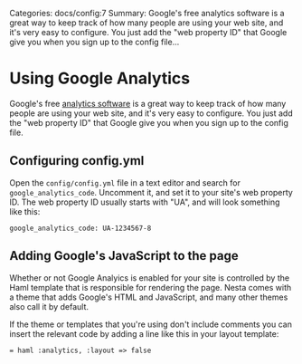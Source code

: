 Categories: docs/config:7
Summary: Google's free analytics software is a great way to keep track of how many people are using your web site, and it's very easy to configure. You just add the "web property ID" that Google give you when you sign up to the config file...

# Using Google Analytics

Google's free [analytics software][analytics] is a great way to keep
track of how many people are using your web site, and it's very easy to
configure. You just add the "web property ID" that Google give you when
you sign up to the config file.

## Configuring config.yml

Open the `config/config.yml` file in a text editor and search for
`google_analytics_code`. Uncomment it, and set it to your site's web
property ID. The web property ID usually starts with "UA", and will look
something like this:

    google_analytics_code: UA-1234567-8

## Adding Google's JavaScript to the page

Whether or not Google Analyics is enabled for your site is controlled by
the Haml template that is responsible for rendering the page. Nesta
comes with a theme that adds Google's HTML and JavaScript, and many
other themes also call it by default.

If the theme or templates that you're using don't include comments you
can insert the relevant code by adding a line like this in your
layout template:

    = haml :analytics, :layout => false

[analytics]: http://www.google.com/analytics
